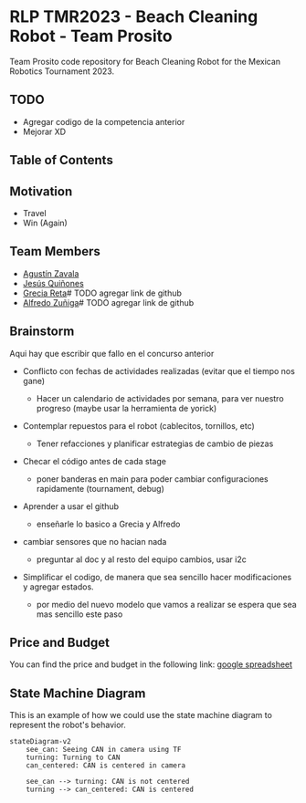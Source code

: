 # RLP TMR2023 - Beach Cleaning Robot - Team Prosito

Team Prosito code repository for Beach Cleaning Robot for the Mexican Robotics Tournament 2023.

## TODO

- Agregar codigo de la competencia anterior
- Mejorar XD

## Table of Contents

## Motivation

- Travel
- Win (Again)

## Team Members

- [Agustín Zavala](https://github.com/AgustinZavalaA)
- [Jesús Quiñones](https://github.com/Yisuslalala)
- [Grecia Reta]()# TODO agregar link de github
- [Alfredo Zuñiga]()# TODO agregar link de github

## Brainstorm

Aqui hay que escribir que fallo en el concurso anterior

- Conflicto con fechas de actividades realizadas (evitar que el tiempo nos gane)
    - Hacer un calendario de actividades por semana, para ver nuestro progreso (maybe usar la herramienta de yorick)

- Contemplar repuestos para el robot (cablecitos, tornillos, etc)
    - Tener refacciones y planificar estrategias de cambio de piezas

- Checar el código antes de cada stage
    - poner banderas en main para poder cambiar configuraciones rapidamente (tournament, debug)

- Aprender a usar el github
    - enseñarle lo basico a Grecia y Alfredo

- cambiar sensores que no hacian nada
    - preguntar al doc y al resto del equipo cambios, usar i2c

- Simplificar el codigo, de manera que sea sencillo hacer modificaciones y agregar estados.
    - por medio del nuevo modelo que vamos a realizar se espera que sea mas sencillo este paso

## Price and Budget

You can find the price and budget in the following
link:  [google spreadsheet](https://docs.google.com/spreadsheets/d/1s7RXfJ0vAnRpx-cBgni985kJLPsVXK54_ZkF8j9CS0M/edit?usp=sharing)

## State Machine Diagram

This is an example of how we could use the state machine diagram to represent the robot's behavior.

```mermaid
stateDiagram-v2
    see_can: Seeing CAN in camera using TF
    turning: Turning to CAN
    can_centered: CAN is centered in camera

    see_can --> turning: CAN is not centered
    turning --> can_centered: CAN is centered
```